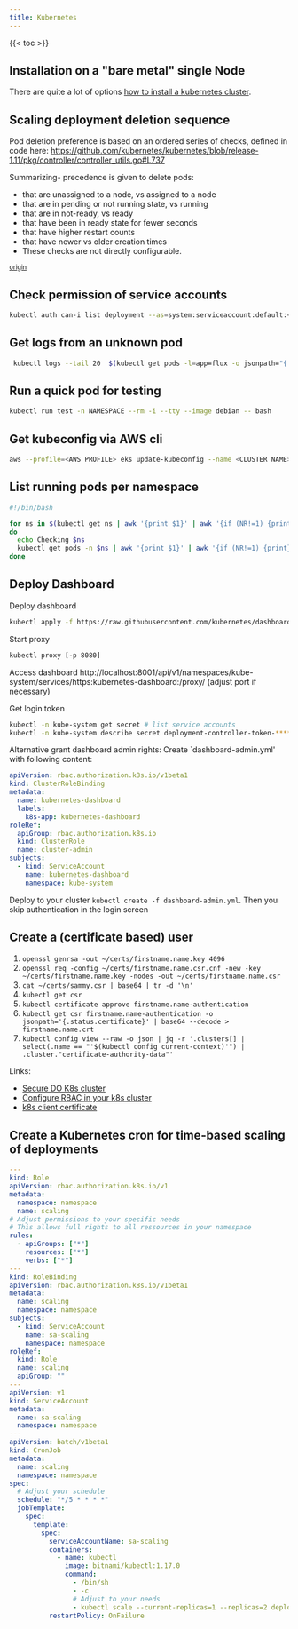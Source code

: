 ```yaml
---
title: Kubernetes
---
```


{{< toc >}}

## Installation on a "bare metal" single Node

There are quite a lot of options [how to install a kubernetes cluster](https://kubernetes.io/docs/setup/pick-right-solution/).

## Scaling deployment deletion sequence

Pod deletion preference is based on an ordered series of checks, defined in code here:
https://github.com/kubernetes/kubernetes/blob/release-1.11/pkg/controller/controller_utils.go#L737

Summarizing- precedence is given to delete pods:

- that are unassigned to a node, vs assigned to a node
- that are in pending or not running state, vs running
- that are in not-ready, vs ready
- that have been in ready state for fewer seconds
- that have higher restart counts
- that have newer vs older creation times
- These checks are not directly configurable.

<small>[origin](https://stackoverflow.com/a/51471388)</small>

## Check permission of service accounts

```sh
kubectl auth can-i list deployment --as=system:serviceaccount:default:<NAME> -n <NAME>
```

## Get logs from an unknown pod

```sh
 kubectl logs --tail 20  $(kubectl get pods -l=app=flux -o jsonpath="{.items[0].metadata.name}")
```

## Run a quick pod for testing

```sh
kubectl run test -n NAMESPACE --rm -i --tty --image debian -- bash
```

## Get kubeconfig via AWS cli

```sh
aws --profile=<AWS PROFILE> eks update-kubeconfig --name <CLUSTER NAME>
```

## List running pods per namespace

```sh
#!/bin/bash

for ns in $(kubectl get ns | awk '{print $1}' | awk '{if (NR!=1) {print}}')
do
  echo Checking $ns
  kubectl get pods -n $ns | awk '{print $1}' | awk '{if (NR!=1) {print}}' | grep -v -E ".*flux-system.*|.*helm-operator.*" | wc -l
done
```

## Deploy Dashboard

Deploy dashboard

```bash
kubectl apply -f https://raw.githubusercontent.com/kubernetes/dashboard/master/src/deploy/recommended/kubernetes-dashboard.yaml
```

Start proxy

```bash
kubectl proxy [-p 8080]
```

Access dashboard http://localhost:8001/api/v1/namespaces/kube-system/services/https:kubernetes-dashboard:/proxy/ (adjust port if necessary)

Get login token

```bash
kubectl -n kube-system get secret # list service accounts
kubectl -n kube-system describe secret deployment-controller-token-****
```

Alternative grant dashboard admin rights:
Create `dashboard-admin.yml' with following content:

```yaml
apiVersion: rbac.authorization.k8s.io/v1beta1
kind: ClusterRoleBinding
metadata:
  name: kubernetes-dashboard
  labels:
    k8s-app: kubernetes-dashboard
roleRef:
  apiGroup: rbac.authorization.k8s.io
  kind: ClusterRole
  name: cluster-admin
subjects:
  - kind: ServiceAccount
    name: kubernetes-dashboard
    namespace: kube-system
```

Deploy to your cluster `kubectl create -f dashboard-admin.yml`. Then you skip authentication in the login screen

## Create a (certificate based) user

1. `openssl genrsa -out ~/certs/firstname.name.key 4096`
1. `openssl req -config ~/certs/firstname.name.csr.cnf -new -key ~/certs/firstname.name.key -nodes -out ~/certs/firstname.name.csr`
1. `cat ~/certs/sammy.csr | base64 | tr -d '\n'`
1. `kubectl get csr`
1. `kubectl certificate approve firstname.name-authentication`
1. `kubectl get csr firstname.name-authentication -o jsonpath='{.status.certificate}' | base64 --decode > firstname.name.crt`
1. `kubectl config view --raw -o json | jq -r '.clusters[] | select(.name == "'$(kubectl config current-context)'") | .cluster."certificate-authority-data"'`

Links:

- [Secure DO K8s cluster](https://www.digitalocean.com/community/tutorials/recommended-steps-to-secure-a-digitalocean-kubernetes-cluster)
- [Configure RBAC in your k8s cluster](https://docs.bitnami.com/tutorials/configure-rbac-in-your-kubernetes-cluster/)
- [k8s client certificate](https://medium.com/better-programming/k8s-tips-give-access-to-your-clusterwith-a-client-certificate-dfb3b71a76fe)

## Create a Kubernetes cron for time-based scaling of deployments

```yaml
---
kind: Role
apiVersion: rbac.authorization.k8s.io/v1
metadata:
  namespace: namespace
  name: scaling
# Adjust permissions to your specific needs
# This allows full rights to all ressources in your namespace
rules:
  - apiGroups: ["*"]
    resources: ["*"]
    verbs: ["*"]
---
kind: RoleBinding
apiVersion: rbac.authorization.k8s.io/v1beta1
metadata:
  name: scaling
  namespace: namespace
subjects:
  - kind: ServiceAccount
    name: sa-scaling
    namespace: namespace
roleRef:
  kind: Role
  name: scaling
  apiGroup: ""
---
apiVersion: v1
kind: ServiceAccount
metadata:
  name: sa-scaling
  namespace: namespace
---
apiVersion: batch/v1beta1
kind: CronJob
metadata:
  name: scaling
  namespace: namespace
spec:
  # Adjust your schedule
  schedule: "*/5 * * * *"
  jobTemplate:
    spec:
      template:
        spec:
          serviceAccountName: sa-scaling
          containers:
            - name: kubectl
              image: bitnami/kubectl:1.17.0
              command:
                - /bin/sh
                - -c
                # Adjust to your needs
                - kubectl scale --current-replicas=1 --replicas=2 deployment/foobar
          restartPolicy: OnFailure
```
